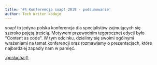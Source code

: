 ```yaml
---
title: '#4 Konferencja soap! 2019 - podsumowanie'
author: Tech Writer koduje
---
```


soap! to jedyna polska konferencja dla specjalistów zajmujących się szeroko
pojętą treścią. Motywem przewodnim tegorocznej edycji było "Content as code". W
tym odcinku, dzielimy się swoimi ogólnymi wrażeniami na temat konferencji oraz
rozmawiamy o prezentacjach, które najbardziej zapadły nam w pamięć.

<a class="brandButton" href="https://anchor.fm/docdeveloper/episodes/4-Konferencja-soap--2019---podsumowanie-e4hk4c" target="_blank" rel="noopener noreferrer">.posłuchaj()</a>
